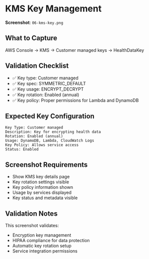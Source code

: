 # KMS Key Management

**Screenshot**: `06-kms-key.png`

## What to Capture
AWS Console → KMS → Customer managed keys → HealthDataKey

## Validation Checklist
- ✅ Key type: Customer managed
- ✅ Key spec: SYMMETRIC_DEFAULT
- ✅ Key usage: ENCRYPT_DECRYPT
- ✅ Key rotation: Enabled (annual)
- ✅ Key policy: Proper permissions for Lambda and DynamoDB

## Expected Key Configuration
```
Key Type: Customer managed
Description: Key for encrypting health data
Rotation: Enabled (annual)
Usage: DynamoDB, Lambda, CloudWatch Logs
Key Policy: Allows service access
Status: Enabled
```

## Screenshot Requirements
- Show KMS key details page
- Key rotation settings visible
- Key policy information shown
- Usage by services displayed
- Key status and metadata visible

## Validation Notes
This screenshot validates:
- Encryption key management
- HIPAA compliance for data protection
- Automatic key rotation setup
- Service integration permissions
